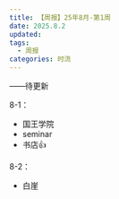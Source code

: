 ```yaml
---
title: 【周报】25年8月-第1周
date: 2025.8.2
updated:
tags:
  - 周报
categories: 时流
---
```


——待更新

8-1：

- 国王学院
- seminar
- 书店👍

8-2：

- 白崖

